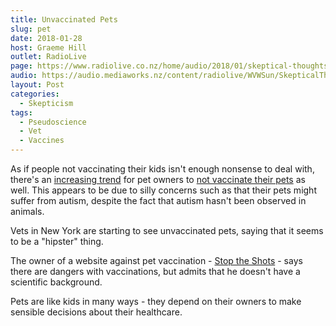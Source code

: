 ```yaml
---
title: Unvaccinated Pets
slug: pet
date: 2018-01-28
host: Graeme Hill
outlet: RadioLive
page: https://www.radiolive.co.nz/home/audio/2018/01/skeptical-thoughts-with-mark-honeychurch0.html
audio: https://audio.mediaworks.nz/content/radiolive/WVWSun/SkepticalThoughts28_01_18.mp3
layout: Post
categories:
  - Skepticism
tags:
  - Pseudoscience
  - Vet
  - Vaccines
---
```


As if people not vaccinating their kids isn't enough nonsense to deal with, there's an [increasing trend](http://www.newshub.co.nz/home/world/2018/01/anti-vaccination-movement-turns-its-sights-to-pet-vaccines.html) for pet owners to [not vaccinate their pets](http://www.nzherald.co.nz/world/news/article.cfm?c_id=2&objectid=11981394) as well. This appears to be due to silly concerns such as that their pets might suffer from autism, despite the fact that autism hasn't been observed in animals.

<!-- more -->

Vets in New York are starting to see unvaccinated pets, saying that it seems to be a "hipster" thing.

The owner of a website against pet vaccination - [Stop the Shots](http://www.stoptheshots.com/) - says there are dangers with vaccinations, but admits that he doesn't have a scientific background.

Pets are like kids in many ways - they depend on their owners to make sensible decisions about their healthcare.
